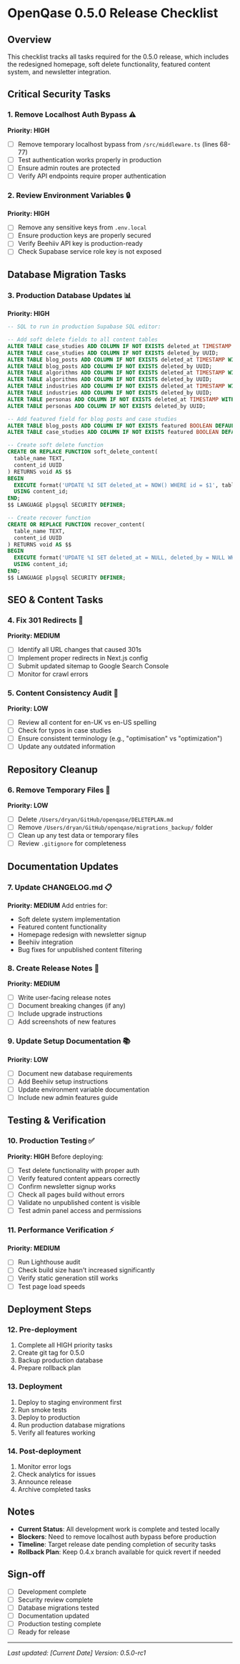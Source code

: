 # OpenQase 0.5.0 Release Checklist

## Overview
This checklist tracks all tasks required for the 0.5.0 release, which includes the redesigned homepage, soft delete functionality, featured content system, and newsletter integration.

## Critical Security Tasks

### 1. Remove Localhost Auth Bypass ⚠️
**Priority: HIGH**
- [ ] Remove temporary localhost bypass from `/src/middleware.ts` (lines 68-77)
- [ ] Test authentication works properly in production
- [ ] Ensure admin routes are protected
- [ ] Verify API endpoints require proper authentication

### 2. Review Environment Variables 🔒
**Priority: HIGH**
- [ ] Remove any sensitive keys from `.env.local`
- [ ] Ensure production keys are properly secured
- [ ] Verify Beehiiv API key is production-ready
- [ ] Check Supabase service role key is not exposed

## Database Migration Tasks

### 3. Production Database Updates 📊
**Priority: HIGH**
```sql
-- SQL to run in production Supabase SQL editor:

-- Add soft delete fields to all content tables
ALTER TABLE case_studies ADD COLUMN IF NOT EXISTS deleted_at TIMESTAMP WITH TIME ZONE;
ALTER TABLE case_studies ADD COLUMN IF NOT EXISTS deleted_by UUID;
ALTER TABLE blog_posts ADD COLUMN IF NOT EXISTS deleted_at TIMESTAMP WITH TIME ZONE;
ALTER TABLE blog_posts ADD COLUMN IF NOT EXISTS deleted_by UUID;
ALTER TABLE algorithms ADD COLUMN IF NOT EXISTS deleted_at TIMESTAMP WITH TIME ZONE;
ALTER TABLE algorithms ADD COLUMN IF NOT EXISTS deleted_by UUID;
ALTER TABLE industries ADD COLUMN IF NOT EXISTS deleted_at TIMESTAMP WITH TIME ZONE;
ALTER TABLE industries ADD COLUMN IF NOT EXISTS deleted_by UUID;
ALTER TABLE personas ADD COLUMN IF NOT EXISTS deleted_at TIMESTAMP WITH TIME ZONE;
ALTER TABLE personas ADD COLUMN IF NOT EXISTS deleted_by UUID;

-- Add featured field for blog posts and case studies
ALTER TABLE blog_posts ADD COLUMN IF NOT EXISTS featured BOOLEAN DEFAULT false;
ALTER TABLE case_studies ADD COLUMN IF NOT EXISTS featured BOOLEAN DEFAULT false;

-- Create soft delete function
CREATE OR REPLACE FUNCTION soft_delete_content(
  table_name TEXT,
  content_id UUID
) RETURNS void AS $$
BEGIN
  EXECUTE format('UPDATE %I SET deleted_at = NOW() WHERE id = $1', table_name)
  USING content_id;
END;
$$ LANGUAGE plpgsql SECURITY DEFINER;

-- Create recover function
CREATE OR REPLACE FUNCTION recover_content(
  table_name TEXT,
  content_id UUID
) RETURNS void AS $$
BEGIN
  EXECUTE format('UPDATE %I SET deleted_at = NULL, deleted_by = NULL WHERE id = $1', table_name)
  USING content_id;
END;
$$ LANGUAGE plpgsql SECURITY DEFINER;
```

## SEO & Content Tasks

### 4. Fix 301 Redirects 🔄
**Priority: MEDIUM**
- [ ] Identify all URL changes that caused 301s
- [ ] Implement proper redirects in Next.js config
- [ ] Submit updated sitemap to Google Search Console
- [ ] Monitor for crawl errors

### 5. Content Consistency Audit 📝
**Priority: LOW**
- [ ] Review all content for en-UK vs en-US spelling
- [ ] Check for typos in case studies
- [ ] Ensure consistent terminology (e.g., "optimisation" vs "optimization")
- [ ] Update any outdated information

## Repository Cleanup

### 6. Remove Temporary Files 🧹
**Priority: LOW**
- [ ] Delete `/Users/dryan/GitHub/openqase/DELETEPLAN.md`
- [ ] Remove `/Users/dryan/GitHub/openqase/migrations_backup/` folder
- [ ] Clean up any test data or temporary files
- [ ] Review `.gitignore` for completeness

## Documentation Updates

### 7. Update CHANGELOG.md 📋
**Priority: MEDIUM**
Add entries for:
- Soft delete system implementation
- Featured content functionality
- Homepage redesign with newsletter signup
- Beehiiv integration
- Bug fixes for unpublished content filtering

### 8. Create Release Notes 📄
**Priority: MEDIUM**
- [ ] Write user-facing release notes
- [ ] Document breaking changes (if any)
- [ ] Include upgrade instructions
- [ ] Add screenshots of new features

### 9. Update Setup Documentation 📚
**Priority: LOW**
- [ ] Document new database requirements
- [ ] Add Beehiiv setup instructions
- [ ] Update environment variable documentation
- [ ] Include new admin features guide

## Testing & Verification

### 10. Production Testing ✅
**Priority: HIGH**
Before deploying:
- [ ] Test delete functionality with proper auth
- [ ] Verify featured content appears correctly
- [ ] Confirm newsletter signup works
- [ ] Check all pages build without errors
- [ ] Validate no unpublished content is visible
- [ ] Test admin panel access and permissions

### 11. Performance Verification ⚡
**Priority: MEDIUM**
- [ ] Run Lighthouse audit
- [ ] Check build size hasn't increased significantly
- [ ] Verify static generation still works
- [ ] Test page load speeds

## Deployment Steps

### 12. Pre-deployment
1. Complete all HIGH priority tasks
2. Create git tag for 0.5.0
3. Backup production database
4. Prepare rollback plan

### 13. Deployment
1. Deploy to staging environment first
2. Run smoke tests
3. Deploy to production
4. Run production database migrations
5. Verify all features working

### 14. Post-deployment
1. Monitor error logs
2. Check analytics for issues
3. Announce release
4. Archive completed tasks

## Notes

- **Current Status**: All development work is complete and tested locally
- **Blockers**: Need to remove localhost auth bypass before production
- **Timeline**: Target release date pending completion of security tasks
- **Rollback Plan**: Keep 0.4.x branch available for quick revert if needed

## Sign-off

- [ ] Development complete
- [ ] Security review complete
- [ ] Database migrations tested
- [ ] Documentation updated
- [ ] Production testing complete
- [ ] Ready for release

---
*Last updated: [Current Date]*
*Version: 0.5.0-rc1*